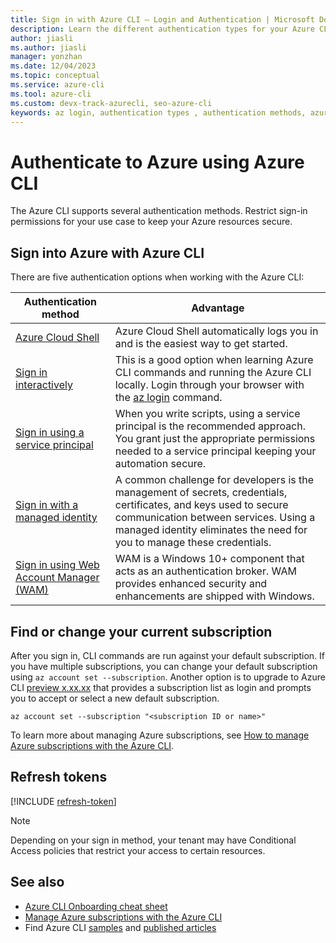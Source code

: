 ```yaml
---
title: Sign in with Azure CLI — Login and Authentication | Microsoft Docs
description: Learn the different authentication types for your Azure CLI login — sign in with Azure CLI automatically, locally, or interactively using the az login command.
author: jiasli
ms.author: jiasli
manager: yonzhan
ms.date: 12/04/2023
ms.topic: conceptual
ms.service: azure-cli
ms.tool: azure-cli
ms.custom: devx-track-azurecli, seo-azure-cli
keywords: az login, authentication types , authentication methods, azure, cli login, az login powershell, cli login, sign in 
---
```


# Authenticate to Azure using Azure CLI

The Azure CLI supports several authentication methods. Restrict sign-in permissions for your use case to keep your Azure resources secure.

## Sign into Azure with Azure CLI

There are five authentication options when working with the Azure CLI:

| Authentication method | Advantage |
|-|-|
| [Azure Cloud Shell](/azure/cloud-shell/overview) | Azure Cloud Shell automatically logs you in and is the easiest way to get started.
| [Sign in interactively](./authenticate-azure-cli-interactively.md) | This is a good option when learning Azure CLI commands and running the Azure CLI locally. Login through your browser with the [az login](/cli/azure/reference-index#az-login) command.
| [Sign in using a service principal](./authenticate-azure-cli-service-principal.md) | When you write scripts, using a service principal is the recommended approach. You grant just the appropriate permissions needed to a service principal keeping your automation secure.
| [Sign in with a managed identity](./authenticate-azure-cli-managed-identity.md) | A common challenge for developers is the management of secrets, credentials, certificates, and keys used to secure communication between services. Using a managed identity eliminates the need for you to manage these credentials.
| [Sign in using Web Account Manager (WAM)](./authenticate-azure-cli-web-account-manager.md) | WAM is a Windows 10+ component that acts as an authentication broker. WAM provides enhanced security and enhancements are shipped with Windows.

## Find or change your current subscription

After you sign in, CLI commands are run against your default subscription. If you have multiple subscriptions, you can change your default subscription using `az account set --subscription`. Another option is to upgrade to Azure CLI [preview x.xx.xx]() that provides a subscription list as login and prompts you to accept or select a new default subscription.

```azurecli-interactive
az account set --subscription "<subscription ID or name>"
```

To learn more about managing Azure subscriptions, see [How to manage Azure subscriptions with the Azure CLI](./manage-azure-subscriptions-azure-cli.md).

## Refresh tokens

[!INCLUDE [refresh-token](includes/refresh-token.md)]

> [!NOTE]
> Depending on your sign in method, your tenant may have Conditional Access policies that restrict your access to certain resources.

## See also

* [Azure CLI Onboarding cheat sheet](./cheat-sheet-onboarding.md)
* [Manage Azure subscriptions with the Azure CLI](./manage-azure-subscriptions-azure-cli.md)
* Find Azure CLI [samples](./samples-index.md) and [published articles](./reference-docs-index.md)
